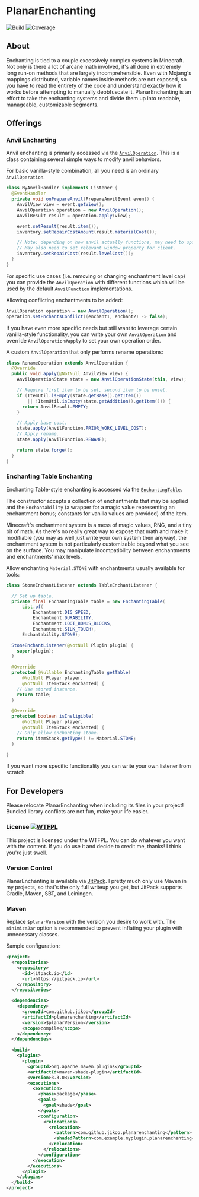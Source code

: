 # PlanarEnchanting

[![Build](https://github.com/Jikoo/PlanarEnchanting/actions/workflows/ci.yml/badge.svg)](https://github.com/Jikoo/PlanarEnchanting/actions/workflows/ci.yml)
[![Coverage](https://sonarcloud.io/api/project_badges/measure?project=Jikoo_PlanarEnchanting&metric=coverage)](https://sonarcloud.io/dashboard?id=Jikoo_PlanarEnchanting)  

## About

Enchanting is tied to a couple excessively complex systems in Minecraft.
Not only is there a lot of arcane math involved, it's all done in extremely long run-on methods that
are largely incomprehensible. Even with Mojang's mappings distributed, variable names inside methods
are not exposed, so you have to read the entirety of the code and understand exactly how it works
before attempting to manually deobfuscate it. PlanarEnchanting is an effort to take the enchanting
systems and divide them up into readable, manageable, customizable segments.

## Offerings

### Anvil Enchanting

Anvil enchanting is primarily accessed via the
[`AnvilOperation`](src/main/java/com/github/jikoo/planarenchanting/anvil/AnvilOperation.java).
This is a class containing several simple ways to modify anvil behaviors.

For basic vanilla-style combination, all you need is an ordinary `AnvilOperation`.

```java
class MyAnvilHandler implements Listener {
  @EventHandler
  private void onPrepareAnvil(PrepareAnvilEvent event) {
    AnvilView view = event.getView();
    AnvilOperation operation = new AnvilOperation();
    AnvilResult result = operation.apply(view);

    event.setResult(result.item());
    inventory.setRepairCostAmount(result.materialCost());

    // Note: depending on how anvil actually functions, may need to update cost on a 0-tick delay.
    // May also need to set relevant window property for client.
    inventory.setRepairCost(result.levelCost());
  }
}
```

For specific use cases (i.e. removing or changing enchantment level cap) you can provide the
`AnvilOperation` with different functions which will be used by the default `AnvilFunction`
implementations.

Allowing conflicting enchantments to be added:
```java
AnvilOperation operation = new AnvilOperation();
operation.setEnchantsConflict((enchant1, enchant2) -> false);
```

If you have even more specific needs but still want to leverage certain vanilla-style functionality,
you can write your own `AnvilOperation` and override `AnvilOperation#apply` to set your own
operation order.

A custom `AnvilOperation` that only performs rename operations:

```java
class RenameOperation extends AnvilOperation {
  @Override
  public void apply(@NotNull AnvilView view) {
    AnvilOperationState state = new AnvilOperationState(this, view);

    // Require first item to be set, second item to be unset.
    if (ItemUtil.isEmpty(state.getBase().getItem())
        || !ItemUtil.isEmpty(state.getAddition().getItem())) {
      return AnvilResult.EMPTY;
    }

    // Apply base cost.
    state.apply(AnvilFunction.PRIOR_WORK_LEVEL_COST);
    // Apply rename.
    state.apply(AnvilFunction.RENAME);

    return state.forge();
  }
}
```

### Enchanting Table Enchanting

Enchanting Table-style enchanting is accessed via the [`EnchantingTable`](src/main/java/com/github/jikoo/planarenchanting/table/EnchantingTable.java).

The constructor accepts a collection of enchantments that may be applied and the `Enchantability` (a
wrapper for a magic value representing an enchantment bonus; constants for vanilla values are
provided) of the item.

Minecraft's enchantment system is a mess of magic values, RNG, and a tiny bit of math. As there's no
really great way to expose that math and make it modifiable (you may as well just write your own
system then anyway), the enchantment system is not particularly customizable beyond what you see on
the surface. You may manipulate incompatibility between enchantments and enchantments' max levels.

Allow enchanting `Material.STONE` with enchantments usually available for tools:

```java
class StoneEnchantListener extends TableEnchantListener {

  // Set up table.
  private final EnchantingTable table = new EnchantingTable(
      List.of(
          Enchantment.DIG_SPEED,
          Enchantment.DURABILITY,
          Enchantment.LOOT_BONUS_BLOCKS,
          Enchantment.SILK_TOUCH),
      Enchantability.STONE);

  StoneEnchantListener(@NotNull Plugin plugin) {
    super(plugin);
  }

  @Override
  protected @Nullable EnchantingTable getTable(
      @NotNull Player player,
      @NotNull ItemStack enchanted) {
    // Use stored instance.
    return table;
  }

  @Override
  protected boolean isIneligible(
      @NotNull Player player,
      @NotNull ItemStack enchanted) {
    // Only allow enchanting stone.
    return itemStack.getType() != Material.STONE;
  }

}
```

If you want more specific functionality you can write your own listener from scratch.

## For Developers

Please relocate PlanarEnchanting when including its files in your project! Bundled library conflicts
are not fun, make your life easier.

### License [![WTFPL](http://www.wtfpl.net/wp-content/uploads/2012/12/wtfpl-badge-2.png)](http://www.wtfpl.net/)

This project is licensed under the WTFPL. You can do whatever you want with the content.
If you do use it and decide to credit me, thanks! I think you're just swell.

### Version Control

PlanarEnchanting is available via [JitPack](https://jitpack.io). I pretty much only use Maven in my
projects, so that's the only full writeup you get, but JitPack supports Gradle, Maven, SBT, and
Leiningen.

### Maven

Replace `$planarVersion` with the version you desire to work with. The `minimizeJar` option is
recommended to prevent inflating your plugin with unnecessary classes.

Sample configuration:

```xml
<project>
  <repositories>
    <repository>
      <id>jitpack.io</id>
      <url>https://jitpack.io</url>
    </repository>
  </repositories>

  <dependencies>
    <dependency>
      <groupId>com.github.jikoo</groupId>
      <artifactId>planarenchanting</artifactId>
      <version>$planarVersion</version>
      <scope>compile</scope>
    </dependency>
  </dependencies>

  <build>
    <plugins>
      <plugin>
        <groupId>org.apache.maven.plugins</groupId>
        <artifactId>maven-shade-plugin</artifactId>
        <version>3.3.0</version>
        <executions>
          <execution>
            <phase>package</phase>
            <goals>
              <goal>shade</goal>
            </goals>
            <configuration>
              <relocations>
                <relocation>
                  <pattern>com.github.jikoo.planarenchanting</pattern>
                  <shadedPattern>com.example.myplugin.planarenchanting</shadedPattern>
                </relocation>
              </relocations>
            </configuration>
          </execution>
        </executions>
      </plugin>
    </plugins>
  </build>
</project>
```
